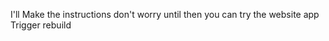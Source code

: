 I'll Make the instructions don't worry
until then you can try the website app
T r i g g e r   r e b u i l d  
 